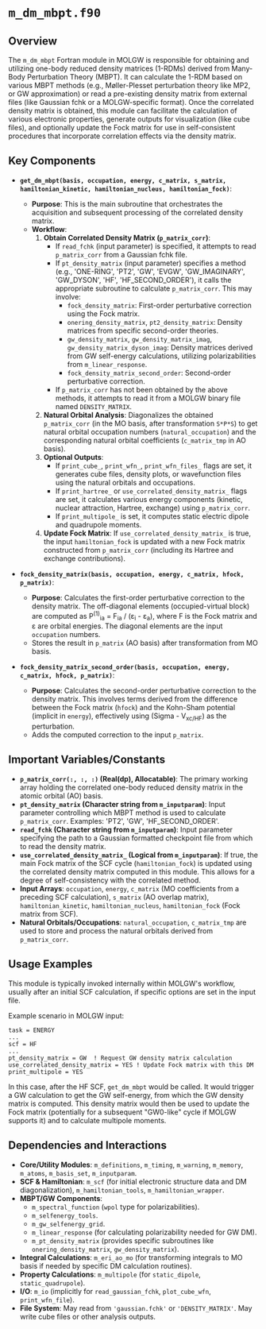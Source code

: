 # `m_dm_mbpt.f90`

## Overview

The `m_dm_mbpt` Fortran module in MOLGW is responsible for obtaining and utilizing one-body reduced density matrices (1-RDMs) derived from Many-Body Perturbation Theory (MBPT). It can calculate the 1-RDM based on various MBPT methods (e.g., Møller-Plesset perturbation theory like MP2, or GW approximation) or read a pre-existing density matrix from external files (like Gaussian fchk or a MOLGW-specific format). Once the correlated density matrix is obtained, this module can facilitate the calculation of various electronic properties, generate outputs for visualization (like cube files), and optionally update the Fock matrix for use in self-consistent procedures that incorporate correlation effects via the density matrix.

## Key Components

*   **`get_dm_mbpt(basis, occupation, energy, c_matrix, s_matrix, hamiltonian_kinetic, hamiltonian_nucleus, hamiltonian_fock)`**:
    *   **Purpose**: This is the main subroutine that orchestrates the acquisition and subsequent processing of the correlated density matrix.
    *   **Workflow**:
        1.  **Obtain Correlated Density Matrix (`p_matrix_corr`)**:
            *   If `read_fchk` (input parameter) is specified, it attempts to read `p_matrix_corr` from a Gaussian fchk file.
            *   If `pt_density_matrix` (input parameter) specifies a method (e.g., 'ONE-RING', 'PT2', 'GW', 'EVGW', 'GW_IMAGINARY', 'GW_DYSON', 'HF', 'HF_SECOND_ORDER'), it calls the appropriate subroutine to calculate `p_matrix_corr`. This may involve:
                *   `fock_density_matrix`: First-order perturbative correction using the Fock matrix.
                *   `onering_density_matrix`, `pt2_density_matrix`: Density matrices from specific second-order theories.
                *   `gw_density_matrix`, `gw_density_matrix_imag`, `gw_density_matrix_dyson_imag`: Density matrices derived from GW self-energy calculations, utilizing polarizabilities from `m_linear_response`.
                *   `fock_density_matrix_second_order`: Second-order perturbative correction.
            *   If `p_matrix_corr` has not been obtained by the above methods, it attempts to read it from a MOLGW binary file named `DENSITY_MATRIX`.
        2.  **Natural Orbital Analysis**: Diagonalizes the obtained `p_matrix_corr` (in the MO basis, after transformation `S*P*S`) to get natural orbital occupation numbers (`natural_occupation`) and the corresponding natural orbital coefficients (`c_matrix_tmp` in AO basis).
        3.  **Optional Outputs**:
            *   If `print_cube_`, `print_wfn_`, `print_wfn_files_` flags are set, it generates cube files, density plots, or wavefunction files using the natural orbitals and occupations.
            *   If `print_hartree_` or `use_correlated_density_matrix_` flags are set, it calculates various energy components (kinetic, nuclear attraction, Hartree, exchange) using `p_matrix_corr`.
            *   If `print_multipole_` is set, it computes static electric dipole and quadrupole moments.
        4.  **Update Fock Matrix**: If `use_correlated_density_matrix_` is true, the input `hamiltonian_fock` is updated with a new Fock matrix constructed from `p_matrix_corr` (including its Hartree and exchange contributions).

*   **`fock_density_matrix(basis, occupation, energy, c_matrix, hfock, p_matrix)`**:
    *   **Purpose**: Calculates the first-order perturbative correction to the density matrix. The off-diagonal elements (occupied-virtual block) are computed as P<sup>(1)</sup><sub>ia</sub> = F<sub>ia</sub> / (&epsilon;<sub>i</sub> - &epsilon;<sub>a</sub>), where F is the Fock matrix and &epsilon; are orbital energies. The diagonal elements are the input `occupation` numbers.
    *   Stores the result in `p_matrix` (AO basis) after transformation from MO basis.

*   **`fock_density_matrix_second_order(basis, occupation, energy, c_matrix, hfock, p_matrix)`**:
    *   **Purpose**: Calculates the second-order perturbative correction to the density matrix. This involves terms derived from the difference between the Fock matrix (`hfock`) and the Kohn-Sham potential (implicit in `energy`), effectively using (Sigma - V<sub>xc/HF</sub>) as the perturbation.
    *   Adds the computed correction to the input `p_matrix`.

## Important Variables/Constants

*   **`p_matrix_corr(:, :, :)` (Real(dp), Allocatable)**: The primary working array holding the correlated one-body reduced density matrix in the atomic orbital (AO) basis.
*   **`pt_density_matrix` (Character string from `m_inputparam`)**: Input parameter controlling which MBPT method is used to calculate `p_matrix_corr`. Examples: 'PT2', 'GW', 'HF_SECOND_ORDER'.
*   **`read_fchk` (Character string from `m_inputparam`)**: Input parameter specifying the path to a Gaussian formatted checkpoint file from which to read the density matrix.
*   **`use_correlated_density_matrix_` (Logical from `m_inputparam`)**: If true, the main Fock matrix of the SCF cycle (`hamiltonian_fock`) is updated using the correlated density matrix computed in this module. This allows for a degree of self-consistency with the correlated method.
*   **Input Arrays**: `occupation`, `energy`, `c_matrix` (MO coefficients from a preceding SCF calculation), `s_matrix` (AO overlap matrix), `hamiltonian_kinetic`, `hamiltonian_nucleus`, `hamiltonian_fock` (Fock matrix from SCF).
*   **Natural Orbitals/Occupations**: `natural_occupation`, `c_matrix_tmp` are used to store and process the natural orbitals derived from `p_matrix_corr`.

## Usage Examples

This module is typically invoked internally within MOLGW's workflow, usually after an initial SCF calculation, if specific options are set in the input file.

Example scenario in MOLGW input:
```
task = ENERGY
...
scf = HF
...
pt_density_matrix = GW  ! Request GW density matrix calculation
use_correlated_density_matrix = YES ! Update Fock matrix with this DM
print_multipole = YES
```
In this case, after the HF SCF, `get_dm_mbpt` would be called. It would trigger a GW calculation to get the GW self-energy, from which the GW density matrix is computed. This density matrix would then be used to update the Fock matrix (potentially for a subsequent "GW0-like" cycle if MOLGW supports it) and to calculate multipole moments.

## Dependencies and Interactions

*   **Core/Utility Modules**: `m_definitions`, `m_timing`, `m_warning`, `m_memory`, `m_atoms`, `m_basis_set`, `m_inputparam`.
*   **SCF & Hamiltonian**: `m_scf` (for initial electronic structure data and DM diagonalization), `m_hamiltonian_tools`, `m_hamiltonian_wrapper`.
*   **MBPT/GW Components**:
    *   `m_spectral_function` (`wpol` type for polarizabilities).
    *   `m_selfenergy_tools`.
    *   `m_gw_selfenergy_grid`.
    *   `m_linear_response` (for calculating polarizability needed for GW DM).
    *   `m_pt_density_matrix` (provides specific subroutines like `onering_density_matrix`, `gw_density_matrix`).
*   **Integral Calculations**: `m_eri_ao_mo` (for transforming integrals to MO basis if needed by specific DM calculation routines).
*   **Property Calculations**: `m_multipole` (for `static_dipole`, `static_quadrupole`).
*   **I/O**: `m_io` (implicitly for `read_gaussian_fchk`, `plot_cube_wfn`, `print_wfn_file`).
*   **File System**: May read from `'gaussian.fchk'` or `'DENSITY_MATRIX'`. May write cube files or other analysis outputs.
```
